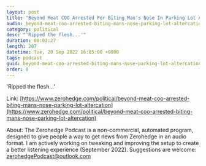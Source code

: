 ```yaml
---
layout: post
title: "Beyond Meat COO Arrested For Biting Man's Nose In Parking Lot Altercation"
audio: beyond-meat-coo-arrested-biting-mans-nose-parking-lot-altercation-0
category: political
desc: "'Ripped the flesh...'"
duration: 00:03:27
length: 207
datetime: Tue, 20 Sep 2022 16:05:00 +0000
tags: podcast
guid: beyond-meat-coo-arrested-biting-mans-nose-parking-lot-altercation-0
order: 0
---
```

'Ripped the flesh...'

Link: [https://www.zerohedge.com/political/beyond-meat-coo-arrested-biting-mans-nose-parking-lot-altercation](https://www.zerohedge.com/political/beyond-meat-coo-arrested-biting-mans-nose-parking-lot-altercation)

About: The Zerohedge Podcast is a non-commercial, automated program, designed to give people a way to get news from Zerohedge in an audio format.  I am actively working on tweaking and improving the setup to create a better listening experience (September 2022).  Suggestions are welcome: [zerohedgePodcast@outlook.com](mailto:zerohedgePodcast@outlook.com)